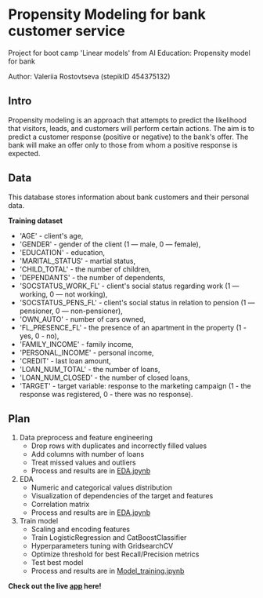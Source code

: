 # Propensity Modeling for bank customer service
Project for boot camp 'Linear models' from AI Education: Propensity model for bank

Author: Valeriia Rostovtseva (stepikID 454375132)

## Intro

Propensity modeling is an approach that attempts to predict the likelihood that visitors, leads, and customers will perform certain actions.
The aim is to predict a customer response (positive or negative) to the bank's offer.
The bank will make an offer only to those from whom a positive response is expected.

## Data
This database stores information about bank customers and their personal data.

**Training dataset**
- 'AGE' - client's age, 
- 'GENDER' - gender of the client (1 — male, 0 — female), 
- 'EDUCATION' - education,
- 'MARITAL_STATUS' - martial status, 
- 'CHILD_TOTAL' - the number of children, 
- 'DEPENDANTS' - the number of dependents,
- 'SOCSTATUS_WORK_FL' - client's social status regarding work (1 — working, 0 — not working), 
- 'SOCSTATUS_PENS_FL' - client's social status in relation to pension (1 — pensioner, 0 — non-pensioner), 
- 'OWN_AUTO' - number of cars owned,
- 'FL_PRESENCE_FL' - the presence of an apartment in the property (1 - yes, 0 - no), 
- 'FAMILY_INCOME' - family income, 
- 'PERSONAL_INCOME' - personal income,
- 'CREDIT' - last loan amount, 
- 'LOAN_NUM_TOTAL' - the number of loans,
- 'LOAN_NUM_CLOSED' - the number of closed loans, 
- 'TARGET' - target variable: response to the marketing campaign (1 - the response was registered, 0 - there was no response).

## Plan
1. Data preprocess and feature engineering
    - Drop rows with duplicates and incorrectly filled values
    - Add columns with number of loans 
    - Treat missed values and outliers
    - Process and results are in [EDA.jpynb](https://github.com/valfrank/propensity_model_for_bank/blob/main/EDA.ipynb)
2. EDA 
   - Numeric and categorical values distribution
   - Visualization of dependencies of the target and features
   - Correlation matrix
   - Process and results are in [EDA.jpynb](https://github.com/valfrank/propensity_model_for_bank/blob/main/EDA.ipynb)
3. Train model
   - Scaling and encoding features
   - Train LogisticRegression and CatBoostClassifier
   - Hyperparameters tuning with GridsearchCV
   - Optimize threshold for best Recall/Precision metrics
   - Test best model
   - Process and results are in [Model_training.jpynb]()

**Check out the live [app](https://airline-satisfaction.streamlit.app/) here!**